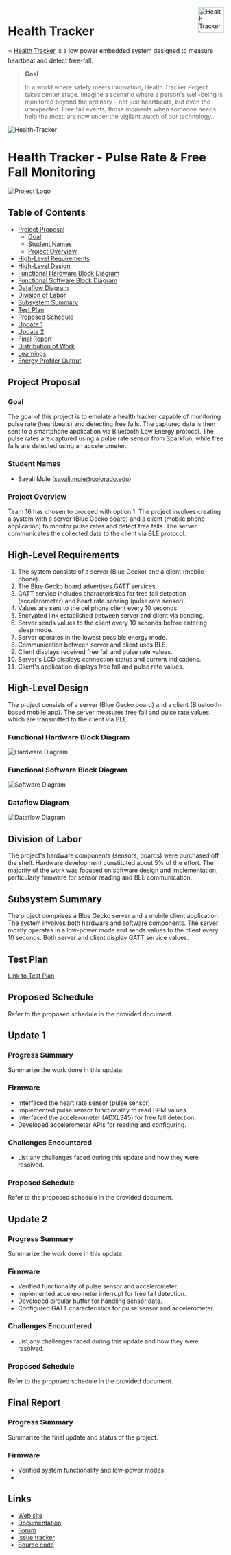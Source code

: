 <a href="https://aimeos.org/">
    <img src="https://github.com/samu7988/Health_tracker/blob/main/Pictures/logo.jpeg" alt="Health Tracker logo" title="Health Tracker" align="right" height="60" />
</a>

# Health Tracker


:star: [Health Tracker](https://github.com/samu7988/Health_tracker/tree/main/Health_tracker) is a low power embedded system designed to measure heartbeat and detect free-fall.

> **Goal**
> 
> In a world where safety meets innovation,  Health Tracker Project takes center stage. Imagine a scenario where a person's well-being is monitored beyond the ordinary – not just heartbeats, but even the unexpected. Free fall events, those moments when someone needs help the most, are now under the vigilant watch of our technology..


![Health-Tracker](https://github.com/samu7988/Health_tracker/blob/main/Pictures/main.png)

# Health Tracker - Pulse Rate & Free Fall Monitoring

![Project Logo](https://link-to-your-logo.com)

## Table of Contents

- [Project Proposal](#project-proposal)
  - [Goal](#goal)
  - [Student Names](#student-names)
  - [Project Overview](#project-overview)
- [High-Level Requirements](#high-level-requirements)
- [High-Level Design](#high-level-design)
- [Functional Hardware Block Diagram](#functional-hardware-block-diagram)
- [Functional Software Block Diagram](#functional-software-block-diagram)
- [Dataflow Diagram](#dataflow-diagram)
- [Division of Labor](#division-of-labor)
- [Subsystem Summary](#subsystem-summary)
- [Test Plan](#test-plan)
- [Proposed Schedule](#proposed-schedule)
- [Update 1](#update-1)
- [Update 2](#update-2)
- [Final Report](#final-report)
- [Distribution of Work](#distribution-of-work)
- [Learnings](#learnings)
- [Energy Profiler Output](#energy-profiler-output)

## Project Proposal

### Goal

The goal of this project is to emulate a health tracker capable of monitoring pulse rate (heartbeats) and detecting free falls. The captured data is then sent to a smartphone application via Bluetooth Low Energy protocol. The pulse rates are captured using a pulse rate sensor from Sparkfun, while free falls are detected using an accelerometer.

### Student Names

- Sayali Mule (sayali.mule@colorado.edu)

### Project Overview

Team 16 has chosen to proceed with option 1. The project involves creating a system with a server (Blue Gecko board) and a client (mobile phone application) to monitor pulse rates and detect free falls. The server communicates the collected data to the client via BLE protocol.

## High-Level Requirements

1. The system consists of a server (Blue Gecko) and a client (mobile phone).
2. The Blue Gecko board advertises GATT services.
3. GATT service includes characteristics for free fall detection (accelerometer) and heart rate sensing (pulse rate sensor).
4. Values are sent to the cellphone client every 10 seconds.
5. Encrypted link established between server and client via bonding.
6. Server sends values to the client every 10 seconds before entering sleep mode.
7. Server operates in the lowest possible energy mode.
8. Communication between server and client uses BLE.
9. Client displays received free fall and pulse rate values.
10. Server's LCD displays connection status and current indications.
11. Client's application displays free fall and pulse rate values.

## High-Level Design

The project consists of a server (Blue Gecko board) and a client (Bluetooth-based mobile app). The server measures free fall and pulse rate values, which are transmitted to the client via BLE.

### Functional Hardware Block Diagram

![Hardware Diagram](https://link-to-hardware-diagram.com)

### Functional Software Block Diagram

![Software Diagram](https://link-to-software-diagram.com)

### Dataflow Diagram

![Dataflow Diagram](https://link-to-dataflow-diagram.com)

## Division of Labor

The project's hardware components (sensors, boards) were purchased off the shelf. Hardware development constituted about 5% of the effort. The majority of the work was focused on software design and implementation, particularly firmware for sensor reading and BLE communication.

## Subsystem Summary

The project comprises a Blue Gecko server and a mobile client application. The system involves both hardware and software components. The server mostly operates in a low-power mode and sends values to the client every 10 seconds. Both server and client display GATT service values.

## Test Plan

[Link to Test Plan](https://link-to-test-plan-document.com)

## Proposed Schedule

Refer to the proposed schedule in the provided document.

## Update 1

### Progress Summary

Summarize the work done in this update.

### Firmware

- Interfaced the heart rate sensor (pulse sensor).
- Implemented pulse sensor functionality to read BPM values.
- Interfaced the accelerometer (ADXL345) for free fall detection.
- Developed accelerometer APIs for reading and configuring.

### Challenges Encountered

- List any challenges faced during this update and how they were resolved.

### Proposed Schedule

Refer to the proposed schedule in the provided document.

## Update 2

### Progress Summary

Summarize the work done in this update.

### Firmware

- Verified functionality of pulse sensor and accelerometer.
- Implemented accelerometer interrupt for free fall detection.
- Developed circular buffer for handling sensor data.
- Configured GATT characteristics for pulse sensor and accelerometer.

### Challenges Encountered

- List any challenges faced during this update and how they were resolved.

### Proposed Schedule

Refer to the proposed schedule in the provided document.

## Final Report

### Progress Summary

Summarize the final update and status of the project.

### Firmware

- Verified system functionality and low-power modes.
-


## Links

* [Web site](https://aimeos.org/integrations/typo3-shop-extension/)
* [Documentation](https://aimeos.org/docs/TYPO3)
* [Forum](https://aimeos.org/help/typo3-extension-f16/)
* [Issue tracker](https://github.com/aimeos/aimeos-typo3/issues)
* [Source code](https://github.com/aimeos/aimeos-typo3)

